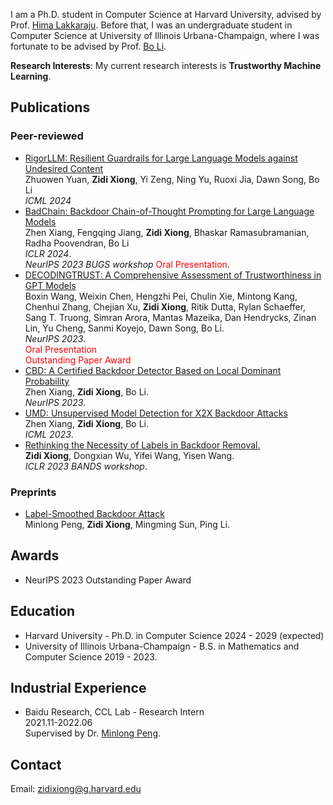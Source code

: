 I am a Ph.D. student in Computer Science at Harvard University, advised by Prof. [Hima Lakkaraju](https://himalakkaraju.github.io). Before that, I was an undergraduate student in Computer Science at University of Illinois Urbana-Champaign, where I was fortunate to be advised by Prof. [Bo Li](https://aisecure.github.io).

**Research Interests**: My current research interests is **Trustworthy Machine Learning**. 

## Publications

### Peer-reviewed
- [RigorLLM: Resilient Guardrails for Large Language Models against Undesired Content](https://arxiv.org/abs/2403.13031)
<br> Zhuowen Yuan, **Zidi Xiong**, Yi Zeng, Ning Yu, Ruoxi Jia, Dawn Song, Bo Li
<br>*ICML 2024*
- [BadChain: Backdoor Chain-of-Thought Prompting for Large Language Models](https://openreview.net/forum?id=S4cYxINzjp)
<br>Zhen Xiang, Fengqing Jiang, **Zidi Xiong**, Bhaskar Ramasubramanian, Radha Poovendran, Bo Li
<br>*ICLR 2024*.
<br>*NeurIPS 2023 BUGS  workshop* <font color=red>Oral Presentation</font>.
- [DECODINGTRUST: A Comprehensive Assessment of Trustworthiness in GPT Models](https://arxiv.org/abs//2306.11698)
<br>Boxin Wang, Weixin Chen, Hengzhi Pei, Chulin Xie, Mintong Kang, Chenhui Zhang, Chejian Xu, **Zidi Xiong**, Ritik Dutta, Rylan Schaeffer, Sang T. Truong, Simran Arora, Mantas Mazeika, Dan Hendrycks, Zinan Lin, Yu Cheng, Sanmi Koyejo, Dawn Song, Bo Li.
<br>*NeurIPS 2023*.
<br><font color=red>Oral Presentation</font>
<br><font color=red>Outstanding Paper Award</font>
- [CBD: A Certified Backdoor Detector Based on Local Dominant Probability]()
<br>Zhen Xiang, **Zidi Xiong**, Bo Li.
<br>*NeurIPS 2023*.
- [UMD: Unsupervised Model Detection for X2X Backdoor Attacks](https://arxiv.org/abs/2305.18651)
<br>Zhen Xiang, **Zidi Xiong**, Bo Li.
<br>*ICML 2023*.
- [Rethinking the Necessity of Labels in Backdoor Removal.](https://openreview.net/forum?id=Noj1Fydegod)
<br>**Zidi Xiong**, Dongxian Wu, Yifei Wang, Yisen Wang.
<br>*ICLR 2023 BANDS workshop*.

### Preprints
- [Label-Smoothed Backdoor Attack](https://arxiv.org/abs/2202.11203)
<br>Minlong Peng, **Zidi Xiong**, Mingming Sun, Ping Li.

## Awards
- NeurIPS 2023 Outstanding Paper Award
  
## Education
- Harvard University - Ph.D. in Computer Science 2024 - 2029 (expected)
- University of Illinois Urbana-Champaign - B.S. in Mathematics and Computer Science 2019 - 2023. 

## Industrial Experience
- Baidu Research, CCL Lab - Research Intern
<br> 2021.11-2022.06
<br> Supervised by Dr. [Minlong Peng](https://v-mipeng.github.io).


## Contact
Email: zidixiong@g.harvard.edu
